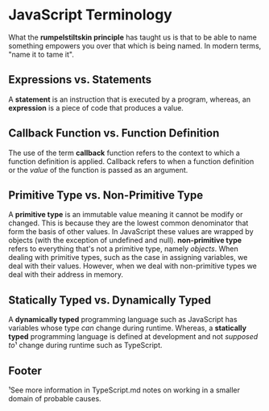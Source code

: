 
# JavaScript Terminology
What the **rumpelstiltskin principle** has taught us is that to be able to name something empowers you over that which is being named. In modern terms, "name it to tame it".
## Expressions vs. Statements
A **statement** is an instruction that is executed by a program, whereas, an **expression** is a piece of code that produces a value.
## Callback Function vs. Function Definition
The use of the term **callback** function refers to the context to which a function definition is applied. Callback refers to when a function definition or the *value* of the function is passed as an argument.
## Primitive Type vs. Non-Primitive Type
A **primitive type** is an immutable value meaning it cannot be modify or changed. This is because they are the lowest common denominator that form the basis of other values. In JavaScript these values are wrapped by objects (with the exception of undefined and null). **non-primitive type** refers to everything that's not a primitive type, namely *objects*. When dealing with primitive types, such as the case in assigning variables, we deal with their values. However, when we deal with non-primitive types we deal with their address in memory.
## Statically Typed vs. Dynamically Typed
A **dynamically typed** programming language such as JavaScript has variables whose type *can* change during runtime. Whereas, a **statically typed** programming language is defined at development and not *supposed to*¹ change during runtime such as TypeScript.

## Footer
¹See more information in TypeScript.md notes on working in a smaller domain of probable causes.
